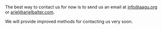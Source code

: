 The best way to contact us for now is to send us an email at <a href="mailto:info@aagu.org">info@aagu.org</a> or <a href="mailto:ariel@arielbalter.com">ariel@arielbalter.com</a>.

We will provide improved methods for contacting us very soon.